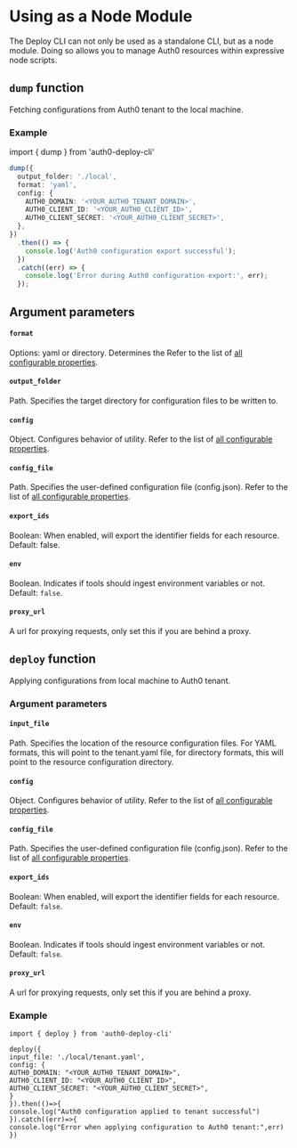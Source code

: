 # Using as a Node Module

The Deploy CLI can not only be used as a standalone CLI, but as a node module. Doing so allows you to manage Auth0 resources within expressive node scripts.

## `dump` function

Fetching configurations from Auth0 tenant to the local machine.

### Example

import { dump } from 'auth0-deploy-cli'

```ts
dump({
  output_folder: './local',
  format: 'yaml',
  config: {
    AUTH0_DOMAIN: '<YOUR_AUTH0_TENANT_DOMAIN>',
    AUTH0_CLIENT_ID: '<YOUR_AUTH0_CLIENT_ID>',
    AUTH0_CLIENT_SECRET: '<YOUR_AUTH0_CLIENT_SECRET>',
  },
})
  .then(() => {
    console.log('Auth0 configuration export successful');
  })
  .catch((err) => {
    console.log('Error during Auth0 configuration export:', err);
  });
```

## Argument parameters

#### `format`

Options: yaml or directory. Determines the Refer to the list of [all configurable properties](#).

#### `output_folder`

Path. Specifies the target directory for configuration files to be written to.

#### `config`

Object. Configures behavior of utility. Refer to the list of [all configurable properties](#).

#### `config_file`

Path. Specifies the user-defined configuration file (config.json). Refer to the list of [all configurable properties](#).

#### `export_ids`

Boolean: When enabled, will export the identifier fields for each resource. Default: false.

#### `env`

Boolean. Indicates if tools should ingest environment variables or not. Default: `false`.

#### `proxy_url`

A url for proxying requests, only set this if you are behind a proxy.

## `deploy` function

Applying configurations from local machine to Auth0 tenant.

### Argument parameters

#### `input_file`

Path. Specifies the location of the resource configuration files. For YAML formats, this will point to the tenant.yaml file, for directory formats, this will point to the resource configuration directory.

#### `config`

Object. Configures behavior of utility. Refer to the list of [all configurable properties](#).

#### `config_file`

Path. Specifies the user-defined configuration file (config.json). Refer to the list of [all configurable properties](#).

#### `export_ids`

Boolean: When enabled, will export the identifier fields for each resource. Default: `false`.

#### `env`

Boolean. Indicates if tools should ingest environment variables or not. Default: `false`.

#### `proxy_url`

A url for proxying requests, only set this if you are behind a proxy.

### Example

```
import { deploy } from 'auth0-deploy-cli'

deploy({
input_file: './local/tenant.yaml',
config: {
AUTH0_DOMAIN: "<YOUR_AUTH0_TENANT_DOMAIN>",
AUTH0_CLIENT_ID: "<YOUR_AUTH0_CLIENT_ID>",
AUTH0_CLIENT_SECRET: "<YOUR_AUTH0_CLIENT_SECRET>",
}
}).then(()=>{
console.log("Auth0 configuration applied to tenant successful")
}).catch((err)=>{
console.log("Error when applying configuration to Auth0 tenant:",err)
})
```
